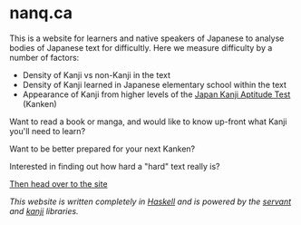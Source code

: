 nanq.ca
=======

This is a website for learners and native speakers of Japanese to analyse
bodies of Japanese text for difficultly. Here we measure difficulty by
a number of factors:

* Density of Kanji vs non-Kanji in the text
* Density of Kanji learned in Japanese elementary school within the text
* Appearance of Kanji from higher levels of the [Japan Kanji Aptitude Test]()
(Kanken)

Want to read a book or manga, and would like to know up-front what Kanji
you'll need to learn?

Want to be better prepared for your next Kanken?

Interested in finding out how hard a "hard" text really is?

[Then head over to the site]()

*This website is written completely in [Haskell](https://www.haskell.org)
and is powered by the
[servant](http://haskell-servant.readthedocs.io/en/stable/) and
[kanji](http://hackage.haskell.org/package/kanji) libraries.*
